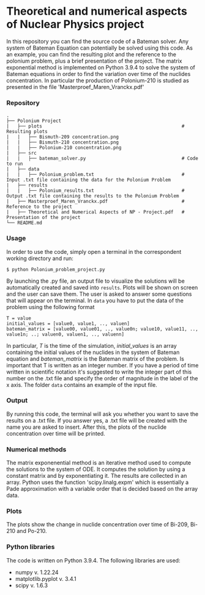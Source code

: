 # Theoretical and numerical aspects of Nuclear Physics project

In this repository you can find the source code of a Bateman solver. Any system of Bateman Equation can potentially be solved using this code. As an example, you can find the resulting plot and the reference to the polonium problem, plus a brief presentation of the project. The matrix exponential method is implemented on Python 3.9.4 to solve the system of Bateman equations in order to find the variation over time of the nuclides concentration. In particular the production of Polonium-210 is studied as presented in the file 'Masterproef_Maren_Vranckx.pdf'

### Repository 
```
.
├── Polonium Project                     
|   ├── plots                                                   # Resulting plots
|   |   ├── Bismuth-209 concentration.png
|   |   ├── Bismuth-210 concentration.png
|   |   ├── Polonium-210 concentration.png
|   ├── src
|   |   ├── bateman_solver.py                                   # Code to run
|   ├── data
|   |   ├── Polonium_problem.txt                                # Input .txt file containing the data for the Polonium Problem
|   ├── results
|   |   ├── Polonium_results.txt                                # Output .txt file containing the results to the Polonium Problem
|   ├── Masterproef_Maren_Vranckx.pdf                           # Reference to the project
|   ├── Theoretical and Numerical Aspects of NP - Project.pdf   # Presentation of the project
└── README.md
```

### Usage
In order to use the code, simply open a terminal in the correspondent working directory and run:
```
$ python Polonium_problem_project.py
```
By launching the .py file, an output file to visualize the solutions will be automatically created and saved into `results`. Plots will be shown on screen and the user can save them. The user is asked to answer some questions that will appear on the terminal.
In `data` you have to put the data of the problem using the following format

```
T = value
initial_values = [value0, value1, .., valuen]
bateman_matrix = [value00, value01, .., value0n; value10, value11, .., value1n; ..; valuen0, valuen1, .., valuenn]
```
In particular, *T* is the time of the simulation, *initial_values* is an array containing the initial values of the nuclides in the system of Bateman equation and *bateman_matrix* is the Bateman matrix of the problem. 
Is important that T is written as an integer number. If you have a period of time written in scientific notation it's suggested to write the integer part of this number on the .txt file and specify the order of magnitude in the label of the x axis.
The folder `data` contains an example of the input file.

### Output
By running this code, the terminal will ask you whether you want to save the results on a .txt file. If you answer yes, a .txt file will be created with the name you are asked to insert. After this, the plots of the nuclide concentration over time will be printed.

### Numerical methods
The matrix exponenential method is an iterative method used to compute the solutions to the system of ODE. It computes the solution by using a constant matrix and by exponentiating it. The results are collected in an array. Python uses the function 'scipy.linalg.expm' which is essentially a Pade approximation with a variable order that is decided based on the array data.

### Plots
The plots show the change in nuclide concentration over time of Bi-209, Bi-210 and Po-210.

### Python libraries
The code is written on Python 3.9.4. The following libraries are used:
* numpy v. 1.22.24
* matplotlib.pyplot v. 3.4.1
* scipy v. 1.6.3
